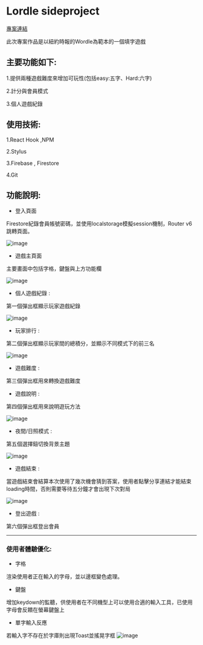 # Lordle sideproject

[專案連結](https://lordle-77474.web.app/)

此次專案作品是以紐約時報的Wordle為範本的一個填字遊戲

## 主要功能如下:

1.提供兩種遊戲難度來增加可玩性(包括easy:五字、Hard:六字)

2.計分與會員模式

3.個人遊戲紀錄

## 使用技術:

1.React Hook ,NPM

2.Stylus

3.Firebase , Firestore

4.Git

## 功能說明:

- 登入頁面

Firestore紀錄會員帳號密碼，並使用localstorage模擬session機制，Router v6跳轉頁面。

![image](https://nash15963.github.io/lordle/img/login.png)
<!-- 會員頁面圖片 -->

- 遊戲主頁面

主要畫面中包括字格，鍵盤與上方功能欄

![image](https://nash15963.github.io/lordle/img/main.png)
<!-- 主畫面圖片 -->

- 個人遊戲紀錄 :

第一個彈出框顯示玩家遊戲紀錄

![image](https://nash15963.github.io/lordle/img/Profile.png)

- 玩家排行 :

第二個彈出框顯示玩家間的總積分，並顯示不同模式下的前三名

![image](https://nash15963.github.io/lordle/img/Rank.png)

- 遊戲難度 :

第三個彈出框用來轉換遊戲難度

- 遊戲說明 :

第四個彈出框用來說明遊玩方法

![image](https://nash15963.github.io/lordle/img/des.png)

- 夜間/日照模式 :

第五個選擇鈕切換背景主題

![image](https://nash15963.github.io/lordle/img/light.png)

- 遊戲結束 :

當遊戲結束會結算本次使用了幾次機會猜到答案，使用者點擊分享連結才能結束loading時間，否則需要等待五分鐘才會出現下次對局

![image](https://nash15963.github.io/lordle/img/gameover.png)

- 登出遊戲 :

第六個彈出框登出會員

***

### 使用者體驗優化:

- 字格

渲染使用者正在輸入的字母，並以邊框變色處理。

- 鍵盤

增加keydown的監聽，供使用者在不同機型上可以使用合適的輸入工具，已使用字母會反饋在螢幕鍵盤上

- 單字輸入反應

若輸入字不存在於字庫則出現Toast並搖晃字框
![image](https://nash15963.github.io/lordle/img/Toast.png)






